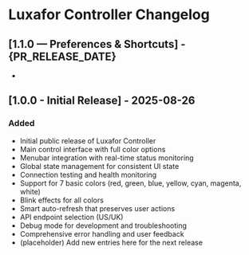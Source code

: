 # Luxafor Controller Changelog

## [1.1.0 — Preferences & Shortcuts] - {PR_RELEASE_DATE}
- 

## [1.0.0 - Initial Release] - 2025-08-26

### Added
- Initial public release of Luxafor Controller
- Main control interface with full color options
- Menubar integration with real-time status monitoring
- Global state management for consistent UI state
- Connection testing and health monitoring
- Support for 7 basic colors (red, green, blue, yellow, cyan, magenta, white)
- Blink effects for all colors
- Smart auto-refresh that preserves user actions
- API endpoint selection (US/UK)
- Debug mode for development and troubleshooting
- Comprehensive error handling and user feedback
- (placeholder) Add new entries here for the next release
